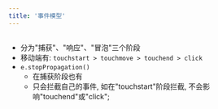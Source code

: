 ```yaml
---
title: '事件模型'
---
```


## 
* 分为"捕获"、"响应"、"冒泡"三个阶段
* 移动端有: `touchstart > touchmove > touchend > click`
* `e.stopPropagation()`
  + 在捕获阶段也有
  + 只会拦截自己的事件, 如在"touchstart"阶段拦截, 不会影响"touchend"或"click"; 
